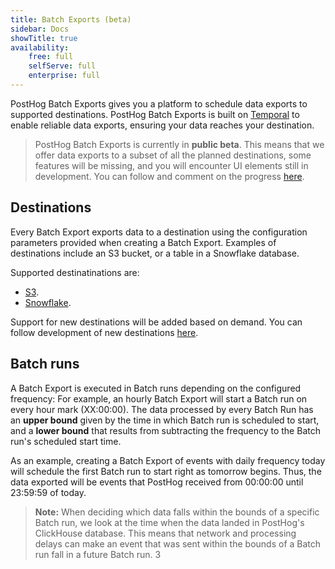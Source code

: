 ```yaml
---
title: Batch Exports (beta)
sidebar: Docs
showTitle: true
availability:
    free: full
    selfServe: full
    enterprise: full
---
```


PostHog Batch Exports gives you a platform to schedule data exports to supported destinations. PostHog Batch Exports is built on [Temporal](https://www.temporal.io/) to enable reliable data exports, ensuring your data reaches your destination.

> PostHog Batch Exports is currently in **public beta**. This means that we offer data exports to a subset of all the planned destinations, some features will be missing, and you will encounter UI elements still in development. You can follow and comment on the progress [here](https://github.com/PostHog/posthog/issues/15997).

## Destinations

Every Batch Export exports data to a destination using the configuration parameters provided when creating a Batch Export. Examples of destinations include an S3 bucket, or a table in a Snowflake database.

Supported destinatinations are:
* [S3](/docs/batch-exports/s3).
* [Snowflake](/docs/batch-exports/snowflake).

Support for new destinations will be added based on demand. You can follow development of new destinations [here](https://github.com/PostHog/posthog/issues/15997).

## Batch runs

A Batch Export is executed in Batch runs depending on the configured frequency: For example, an hourly Batch Export will start a Batch run on every hour mark (XX:00:00). The data processed by every Batch Run has an **upper bound** given by the time in which Batch run is scheduled to start, and a **lower bound** that results from subtracting the frequency to the Batch run's scheduled start time.

As an example, creating a Batch Export of events with daily frequency today will schedule the first Batch run to start right as tomorrow begins. Thus, the data exported will be events that PostHog received from 00:00:00 until 23:59:59 of today.

> **Note:** When deciding which data falls within the bounds of a specific Batch run, we look at the time when the data landed in PostHog's ClickHouse database. This means that network and processing delays can make an event that was sent within the bounds of a Batch run fall in a future Batch run.
3

